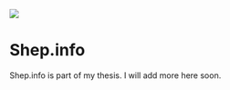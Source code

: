 ![](http://shep.info.s3.amazonaws.com/shep.jpg)

# Shep.info

Shep.info is part of my thesis. I will add more here soon.